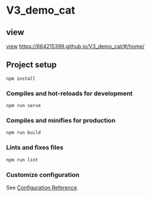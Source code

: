 # V3_demo_cat

## view

[view](https://664215399.github.io/V3_demo_cat/#/home/) https://664215399.github.io/V3_demo_cat/#/home/


## Project setup
```
npm install
```

### Compiles and hot-reloads for development
```
npm run serve
```

### Compiles and minifies for production
```
npm run build
```

### Lints and fixes files
```
npm run lint
```

### Customize configuration
See [Configuration Reference](https://cli.vuejs.org/config/).
